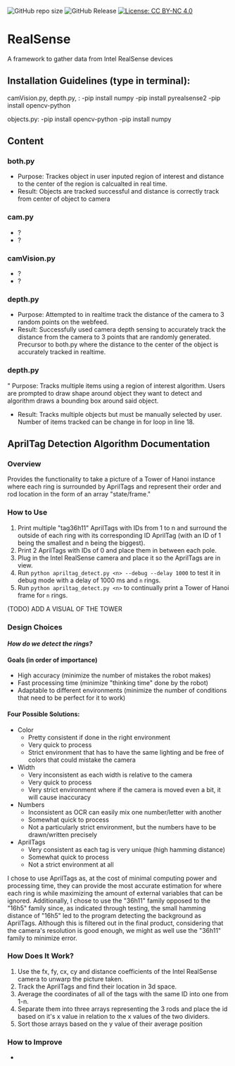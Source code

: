 ![GitHub repo size](https://img.shields.io/github/repo-size/CALHCI/RealSense)
![GitHub Release](https://img.shields.io/github/v/release/CALHCI/RealSense)
[![License: CC BY-NC 4.0](https://img.shields.io/badge/License-CC%20BY--NC%204.0-lightgrey.svg)](https://creativecommons.org/licenses/by-nc/4.0/)

# RealSense
A framework to gather data from Intel RealSense devices


## Installation Guidelines (type in terminal):

camVision.py, depth.py, :
-pip install numpy
-pip install pyrealsense2
-pip install opencv-python

objects.py:
-pip install opencv-python
-pip install numpy

## Content

### both.py
* Purpose: Trackes object in user inputed region of interest and distance to the center of the region is calcualted in 
real time.
* Result: Objects are tracked successful and distance is correctly track from center of object to camera

### cam.py

* ?
* ?

### camVision.py

* ?
* ?

### depth.py

* Purpose: Attempted to in realtime track the distance of the camera to 3 random points on the webfeed.
* Result: Successfully used camera depth sensing to accurately track the distance from the camera
to 3 points that are randomly generated. Precursor to both.py where the distance to the center
of the object is accurately tracked in realtime.

### depth.py

" Purpose: Tracks multiple items using a region of interest algorithm. Users are prompted to draw
shape around object they want to detect and algorithm draws a bounding box around said object.
* Result: Tracks multiple objects but must be manually selected by user. Number of items tracked can 
be change in for loop in line 18.




## AprilTag Detection Algorithm Documentation
### Overview
Provides the functionality to take a picture of a Tower of Hanoi instance where each ring is surrounded by AprilTags and represent their order and rod location in the form of an array "state/frame."

### How to Use
1. Print multiple "tag36h11" AprilTags with IDs from 1 to n and surround the outside of each ring with its corresponding ID AprilTag (with an ID of 1 being the smallest and n being the biggest).
2. Print 2 AprilTags with IDs of 0 and place them in between each pole.
3. Plug in the Intel RealSense camera and place it so the AprilTags are in view.
4. Run `python apriltag_detect.py <n> --debug --delay 1000` to test it in debug mode with a delay of 1000 ms and `n` rings.
5. Run `python apriltag_detect.py <n>` to continually print a Tower of Hanoi frame for `n` rings.

(TODO) ADD A VISUAL OF THE TOWER

### Design Choices
#### *How do we detect the rings?*
#### Goals (in order of importance)
* High accuracy (minimize the number of mistakes the robot makes)
* Fast processing time (minimize "thinking time" done by the robot)
* Adaptable to different environments (minimize the number of conditions that need to be perfect for it to work)

#### Four Possible Solutions:
* Color
    * Pretty consistent if done in the right environment
    * Very quick to process
    * Strict environment that has to have the same lighting and be free of colors that could mistake the camera
* Width
    * Very inconsistent as each width is relative to the camera
    * Very quick to process
    * Very strict environment where if the camera is moved even a bit, it will cause inaccuracy
* Numbers
    * Inconsistent as OCR can easily mix one number/letter with another
    * Somewhat quick to process
    * Not a particularly strict environment, but the numbers have to be drawn/written precisely
* AprilTags
    * Very consistent as each tag is very unique (high hamming distance)
    * Somewhat quick to process
    * Not a strict environment at all

I chose to use AprilTags as, at the cost of minimal computing power and processing time, they can provide the most accurate estimation for where each ring is while maximizing the amount of external variables that can be ignored. Additionally, I chose to use the "36h11" family opposed to the "16h5" family since, as indicated through testing, the small hamming distance of "16h5" led to the program detecting the background as AprilTags. Although this is filtered out in the final product, considering that the camera's resolution is good enough, we might as well use the "36h11" family to minimize error.

### How Does It Work?
1. Use the fx, fy, cx, cy and distance coefficients of the Intel RealSense camera to unwarp the picture taken.
2. Track the AprilTags and find their location in 3d space.
3. Average the coordinates of all of the tags with the same ID into one from 1-n.
4. Separate them into three arrays representing the 3 rods and place the id based on it's x value in relation to the x values of the two dividers.
5. Sort those arrays based on the y value of their average position

### How to Improve
* 


